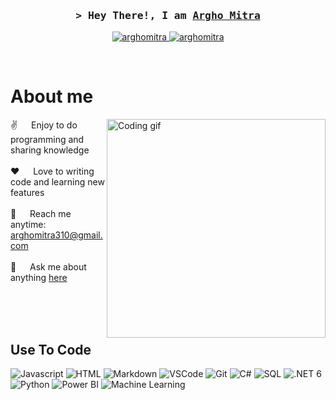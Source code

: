 
<!-- Intro  -->
<h3 align="center">
        <samp>&gt; Hey There!, I am
                <b><a target="_blank" href="https://argho.be/">Argho Mitra</a></b>
        </samp>
</h3>




<p align="center">
 <a href="https://argho.be/" target="blank">
  <img src="https://img.shields.io/badge/Website-DC143C?style=for-the-badge&logo=medium&logoColor=white" alt="arghomitra" />
 </a>
 <a href="https://be.linkedin.com/in/argho-mitra" target="_blank">
  <img src="https://img.shields.io/badge/LinkedIn-0077B5?style=for-the-badge&logo=linkedin&logoColor=white" alt="arghomitra"/>
 </a>
 <!-- <a href="https://dev.to/arghomitra" target="_blank">
  <img src="https://img.shields.io/badge/dev.to-0A0A0A?style=for-the-badge&logo=dev.to&logoColor=white" alt="arghomitra" />
 </a> -->
 <!-- <a href="https://twitter.com/_arghomitra" target="_blank">
  <img src="https://img.shields.io/badge/whatsapp-1DA1F2?style=for-the-badge&logo=whatsapp&logoColor=white" />
 </a>
 <a href="https://instagram.com/_arghomitra" target="_blank">
  <img src="https://img.shields.io/badge/Instagram-fe4164?style=for-the-badge&logo=instagram&logoColor=white" alt="arghomitra" />
 </a> 
 <a href="https://facebook.com/arghomitra.dev" target="_blank">
  <img src="https://img.shields.io/badge/Facebook-20BEFF?&style=for-the-badge&logo=facebook&logoColor=white" alt="arghomitra"  />
  </a>  -->
</p>
<br />

<!-- About Section -->
 # About me
 
<p>
 <img align="right" width="350" src="./asset/programmer.gif" alt="Coding gif" />
  
 ✌️ &emsp; Enjoy to do programming and sharing knowledge <br/><br/>
 ❤️ &emsp; Love to writing code and learning new features<br/><br/>
 📧 &emsp; Reach me anytime: arghomitra310@gmail.com<br/><br/>
 💬 &emsp; Ask me about anything [here](https://wa.me/32467791708)

</p>

<br/>
<br/>
<br/>

## Use To Code

![Javascript](https://img.shields.io/badge/Javascript-F0DB4F?style=for-the-badge&labelColor=black&logo=javascript&logoColor=F0DB4F)
![HTML](https://img.shields.io/badge/HTML5-E34F26?style=for-the-badge&logo=html5&logoColor=white)
![Markdown](https://img.shields.io/badge/Markdown-000000?style=for-the-badge&logo=markdown&logoColor=white)
![VSCode](https://img.shields.io/badge/Visual_Studio-0078d7?style=for-the-badge&logo=visual%20studio&logoColor=white)
![Git](https://img.shields.io/badge/Git-F05032?style=for-the-badge&logo=git&logoColor=white)
![C#](https://img.shields.io/badge/C%23-239120?style=for-the-badge&logo=c-sharp&logoColor=white)
![SQL](https://img.shields.io/badge/SQL-4479A1?style=for-the-badge&logo=sql&logoColor=white)
![.NET 6](https://img.shields.io/badge/.NET%206-512BD4?style=for-the-badge&logo=.net&logoColor=white)
![Python](https://img.shields.io/badge/Python-3776AB?style=for-the-badge&logo=python&logoColor=white)
![Power BI](https://img.shields.io/badge/Power%20BI-F2C811?style=for-the-badge&logo=powerbi&logoColor=white)
![Machine Learning](https://img.shields.io/badge/Machine%20Learning-6F02B5?style=for-the-badge&logo=machinelearning&logoColor=white)

<br/>
